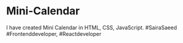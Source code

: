 # Mini-Calendar
I have created Mini Calendar in HTML, CSS, JavaScript. #SairaSaeed #Frontenddeveloper, #Reactdeveloper

